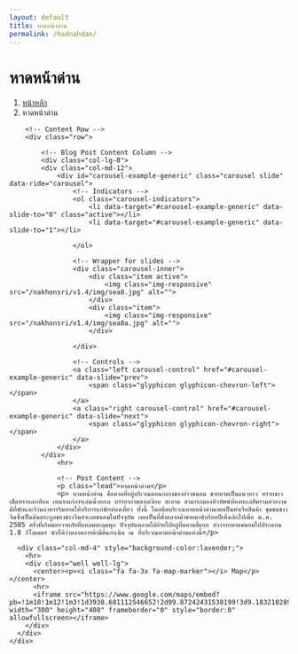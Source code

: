 ```yaml
---
layout: default
title: หาดหน้าด่าน
permalink: /hadnahdan/
---
```



<div class="container">
<!-- Page Heading/Breadcrumbs -->
  <div class="row">
            <div class="col-lg-12">
                <h1 class="page-header">หาดหน้าด่าน
                </h1>
                <ol class="breadcrumb">
                    <li><a href="index.html">หน้าหลัก</a>
                    </li>
                    <li class="active">หาดหน้าด่าน</li>
                </ol>
            </div>
        </div>
        <!-- /.row -->

        <!-- Content Row -->
        <div class="row">

            <!-- Blog Post Content Column -->
            <div class="col-lg-8">
            <div class="col-md-12">
                <div id="carousel-example-generic" class="carousel slide" data-ride="carousel">
                    <!-- Indicators -->
                    <ol class="carousel-indicators">
                        <li data-target="#carousel-example-generic" data-slide-to="0" class="active"></li>
                        <li data-target="#carousel-example-generic" data-slide-to="1"></li>
 
                    </ol>

                    <!-- Wrapper for slides -->
                    <div class="carousel-inner">
                        <div class="item active">
                            <img class="img-responsive" src="/nakhonsri/v1.4/img/sea8.jpg" alt="">
                        </div>
                        <div class="item">
                            <img class="img-responsive" src="/nakhonsri/v1.4/img/sea8a.jpg" alt="">
                        </div>
 
                    </div>

                    <!-- Controls -->
                    <a class="left carousel-control" href="#carousel-example-generic" data-slide="prev">
                        <span class="glyphicon glyphicon-chevron-left"></span>
                    </a>
                    <a class="right carousel-control" href="#carousel-example-generic" data-slide="next">
                        <span class="glyphicon glyphicon-chevron-right"></span>
                    </a>
                </div>
            </div>
                <hr>

                <!-- Post Content -->
                <p class="lead">หาดหน้าด่าน</p>
                <p> หาดหน้าด่าน คือหาดที่อยู่บริเวณตอนกลางของอ่าวขนอม ชายหาดเป็นแนวยาว ทรายขาว เม็ดทรายละเอียด เหมาะแก่การเล่นน้ำทะเล บรรยากาศสงบเงียบ สะอาด สามารถมองทิวทัศน์ท้องทะเลสีครามสวยงาม มีที่พักและร้านอาหารริมหาดให้บริการแก่นักท่องเที่ยว ทั้งนี้ ในอดีตบริเวณหาดหน้าด่านเคยเป็นท่าเรือสินค้า ชุมชนชาวจีนซึ่งเป็นต้นตระกูลของชาวจีนอำเภอขนอมในปัจจุบัน เคยเป็นที่ตั้งตลาดค้าขายมานับร้อยปีเพิ่งเลิกไปเมื่อ พ.ศ. 2505 ครั้งที่เกิดมหาวาตภัยที่แหลมตะลุมพุก ปัจจุบันตลาดได้ย้ายไปอยู่ที่ตลาดสี่แยก ห่างจากหาดขนอมไปประมาณ 1.8 กิโลเมตร นับได้ว่าตลาดการค้ามีต้นกำเนิด ณ ที่บริเวณหาดหน้าด่านแห่งนี้</p>

  </div>

      <div class="col-md-4" style="background-color:lavender;">
        <hr>
        <div class="well well-lg">
          <center><p><i class="fa fa-3x fa-map-marker"></i> Map</p></center>
          <hr>
          <iframe src="https://www.google.com/maps/embed?pb=!1m18!1m12!1m3!1d3938.681112546652!2d99.87242431538199!3d9.183210289081641!2m3!1f0!2f0!3f0!3m2!1i1024!2i768!4f13.1!3m3!1m2!1s0x30547da1494b3669%3A0x1c9ba5fcab96ccc0!2z4Lir4Liy4LiU4Lir4LiZ4LmJ4Liy4LiU4LmI4Liy4LiZ!5e0!3m2!1sth!2sth!4v1455013876702" width="300" height="400" frameborder="0" style="border:0" allowfullscreen></iframe>
        </div>
      </div>
    </div>
  </div>
